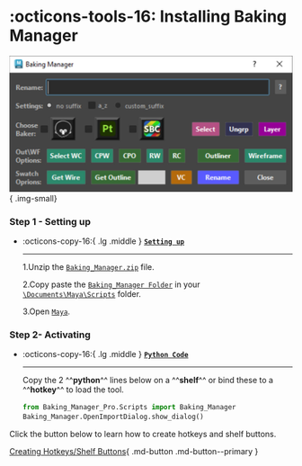 # :octicons-tools-16: Installing Baking Manager

![Baking Manager](images/Baking_Manager_window.jpg){ .img-small} 
### Step 1 - Setting up
<div class="grid cards" markdown>

-   :octicons-copy-16:{ .lg .middle } __[`Setting up`](#)__

    ---

    1.Unzip the [`Baking_Manager.zip`](#) file.
    
    2.Copy paste the [`Baking_Manager Folder`](#) in your [`\Documents\Maya\Scripts`](#) folder.
    
    3.Open [`Maya`](#). 

    <!-- [:octicons-arrow-right-24: Getting started](#) -->
    


</div>



### Step 2- Activating

<div class="grid cards" markdown>

-   :octicons-copy-16:{ .lg .middle } __[`Python Code`](#)__

    ---

    Copy the 2 ^^**python**^^  lines below on a ^^**shelf**^^  or bind these to a ^^**hotkey**^^  to load the tool.

    ``` py linenums="1"
    from Baking_Manager_Pro.Scripts import Baking_Manager
    Baking_Manager.OpenImportDialog.show_dialog()
    ```


</div>


Click the button below to learn how to create hotkeys and shelf buttons.

[Creating Hotkeys/Shelf Buttons](../Create%20Hotkeys%20Shelf%20Buttons/index.md){ .md-button .md-button--primary }